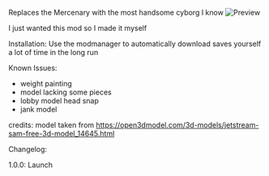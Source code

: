 Replaces the Mercenary with the most handsome cyborg I know
![Preview](https://cdn.discordapp.com/attachments/204740964978262017/958767266739159150/unknown.png)

I just wanted this mod so I made it myself

Installation:
Use the modmanager to automatically download
saves yourself a lot of time in the long run

Known Issues:
- weight painting
- model lacking some pieces
- lobby model head snap
- jank model


credits:
model taken from https://open3dmodel.com/3d-models/jetstream-sam-free-3d-model_14645.html

Changelog:

1.0.0: Launch